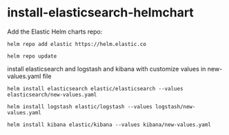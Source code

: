 # install-elasticsearch-helmchart
Add the Elastic Helm charts repo:

`helm repo add elastic https://helm.elastic.co`

`helm repo update`

install elasticsearch and logstash and kibana with customize values in new-values.yaml file

`helm install elasticsearch elastic/elasticsearch --values elasticsearch/new-values.yaml`

`helm install logstash elastic/logstash --values logstash/new-values.yaml`

`helm install kibana elastic/kibana --values kibana/new-values.yaml`
